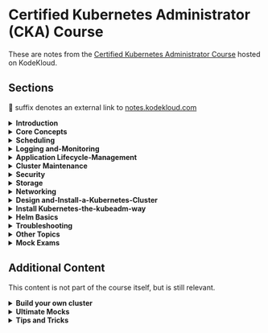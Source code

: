 # Certified Kubernetes Administrator (CKA) Course

These are notes from the [Certified Kubernetes Administrator Course](https://learn.kodekloud.com/user/courses/cka-certification-course-certified-kubernetes-administrator) hosted on KodeKloud.

## Sections

[//]: # (BEGIN Generated by resources/site-scripts/course-index.py)

🔗 suffix denotes an external link to [notes.kodekloud.com](https://notes.kodekloud.com/)

<details>
<summary><strong>Introduction</strong></summary>


- [01 Course Introduction](https://notes.kodekloud.com/docs/CKA-Certification-Course-Certified-Kubernetes-Administrator/Introduction/Course-Introduction) 🔗
- [02 Certification](https://notes.kodekloud.com/docs/CKA-Certification-Course-Certified-Kubernetes-Administrator/Introduction/Certification) 🔗

</details>

<details>
<summary><strong>Core Concepts</strong></summary>


- [01 Core Concepts Section Introduction](https://notes.kodekloud.com/docs/CKA-Certification-Course-Certified-Kubernetes-Administrator/Core-Concepts/Core-Concepts-Section-Introduction) 🔗
- [02 Cluster Architecture](https://notes.kodekloud.com/docs/CKA-Certification-Course-Certified-Kubernetes-Administrator/Core-Concepts/Cluster-Architecture) 🔗
- [03 Docker vs ContainerD](https://notes.kodekloud.com/docs/CKA-Certification-Course-Certified-Kubernetes-Administrator/Core-Concepts/Docker-vs-ContainerD) 🔗
- [04 ETCD for Beginners](https://notes.kodekloud.com/docs/CKA-Certification-Course-Certified-Kubernetes-Administrator/Core-Concepts/ETCD-for-Beginners) 🔗
- [05 ETCD in Kubernetes](https://notes.kodekloud.com/docs/CKA-Certification-Course-Certified-Kubernetes-Administrator/Core-Concepts/ETCD-in-Kubernetes) 🔗
- [06 Kube API Server](https://notes.kodekloud.com/docs/CKA-Certification-Course-Certified-Kubernetes-Administrator/Core-Concepts/Kube-API-Server) 🔗
- [07 Kube Controller Manager](https://notes.kodekloud.com/docs/CKA-Certification-Course-Certified-Kubernetes-Administrator/Core-Concepts/Kube-Controller-Manager) 🔗
- [08 Kube Scheduler](https://notes.kodekloud.com/docs/CKA-Certification-Course-Certified-Kubernetes-Administrator/Core-Concepts/Kube-Scheduler) 🔗
- [09 Kubelet](https://notes.kodekloud.com/docs/CKA-Certification-Course-Certified-Kubernetes-Administrator/Core-Concepts/Kubelet) 🔗
- [10 Kube Proxy](https://notes.kodekloud.com/docs/CKA-Certification-Course-Certified-Kubernetes-Administrator/Core-Concepts/Kube-Proxy) 🔗
- [11 Pods](https://notes.kodekloud.com/docs/CKA-Certification-Course-Certified-Kubernetes-Administrator/Core-Concepts/Pods) 🔗
- [12 Practice Test Introduction](https://notes.kodekloud.com/docs/CKA-Certification-Course-Certified-Kubernetes-Administrator/Core-Concepts/Practice-Test-Introduction) 🔗
- [13 Practice Test PODs](docs/010-Core-Concepts/085-Practice-Test-PODs.md)
- [14 Solution Pods](https://notes.kodekloud.com/docs/CKA-Certification-Course-Certified-Kubernetes-Administrator/Core-Concepts/Solution-Pods-optional) 🔗
- [15 ReplicaSets](https://notes.kodekloud.com/docs/CKA-Certification-Course-Certified-Kubernetes-Administrator/Core-Concepts/ReplicaSets) 🔗
- [16 Practice Tests ReplicaSet](docs/010-Core-Concepts/100-Practice-Tests-ReplicaSet.md)
- [17 Solution ReplicaSets](https://notes.kodekloud.com/docs/CKA-Certification-Course-Certified-Kubernetes-Administrator/Core-Concepts/Solution-ReplicaSets-optional) 🔗
- [18 Deployments](https://notes.kodekloud.com/docs/CKA-Certification-Course-Certified-Kubernetes-Administrator/Core-Concepts/Deployments) 🔗
- [19 Practice Tests Deployments](docs/010-Core-Concepts/120-Practice-Tests-Deployments.md)
- [20 Solution Deployment](https://notes.kodekloud.com/docs/CKA-Certification-Course-Certified-Kubernetes-Administrator/Core-Concepts/Solution-Deploymentoptional) 🔗
- [21 Services](https://notes.kodekloud.com/docs/CKA-Certification-Course-Certified-Kubernetes-Administrator/Core-Concepts/Services) 🔗
- [22 Services Cluster IP](https://notes.kodekloud.com/docs/CKA-Certification-Course-Certified-Kubernetes-Administrator/Core-Concepts/Services-Cluster-IP) 🔗
- [23 Services Loadbalancer](https://notes.kodekloud.com/docs/CKA-Certification-Course-Certified-Kubernetes-Administrator/Core-Concepts/Services-Loadbalancer) 🔗
- [24 Practice Test Services](docs/010-Core-Concepts/145-Practice-Test-Services.md)
- [25 Solution Deployment](https://notes.kodekloud.com/docs/CKA-Certification-Course-Certified-Kubernetes-Administrator/Core-Concepts/Solution-Deploymentoptional) 🔗
- [26 Namespaces](https://notes.kodekloud.com/docs/CKA-Certification-Course-Certified-Kubernetes-Administrator/Core-Concepts/Namespaces) 🔗
- [27 Practice Test Namespaces](docs/010-Core-Concepts/160-Practice-Test-Namespaces.md)
- [28 Solution Namespaces](https://notes.kodekloud.com/docs/CKA-Certification-Course-Certified-Kubernetes-Administrator/Core-Concepts/Solution-Namespaces-optional) 🔗
- [29 Imperative vs Declarative](https://notes.kodekloud.com/docs/CKA-Certification-Course-Certified-Kubernetes-Administrator/Core-Concepts/Imperative-vs-Declarative) 🔗
- [30 Imperative Commands with kubectl](docs/010-Core-Concepts/175-Imperative-Commands-with-kubectl.md)
- [31 Practice Test Imperative Commands](docs/010-Core-Concepts/180-Practice-Test-Imperative-Commands.md)
- [32 Solution Imperative Commands](https://notes.kodekloud.com/docs/CKA-Certification-Course-Certified-Kubernetes-Administrator/Core-Concepts/Solution-Imperative-Commands-optional) 🔗
- [33 Kubectl Apply Command](https://notes.kodekloud.com/docs/CKA-Certification-Course-Certified-Kubernetes-Administrator/Core-Concepts/Kubectl-Apply-Command) 🔗
- [34 A Quick Reminder](https://notes.kodekloud.com/docs/CKA-Certification-Course-Certified-Kubernetes-Administrator/Core-Concepts/A-Quick-Reminder) 🔗
- [35 Attachments](docs/010-Core-Concepts/200-Attachments.md)

</details>

<details>
<summary><strong>Scheduling</strong></summary>


- [01 Scheduling Section Introduction](https://notes.kodekloud.com/docs/CKA-Certification-Course-Certified-Kubernetes-Administrator/Scheduling/Scheduling-Section-Introduction) 🔗
- [02 Manual Scheduling](https://notes.kodekloud.com/docs/CKA-Certification-Course-Certified-Kubernetes-Administrator/Scheduling/Manual-Scheduling) 🔗
- [03 Practice Test Manual Scheduling](docs/020-Scheduling/015-Practice-Test-Manual-Scheduling.md)
- [04 Solution Manual Scheduling](https://notes.kodekloud.com/docs/CKA-Certification-Course-Certified-Kubernetes-Administrator/Scheduling/Solution-Manual-Scheduling-optional) 🔗
- [05 Labels and Selectors](https://notes.kodekloud.com/docs/CKA-Certification-Course-Certified-Kubernetes-Administrator/Scheduling/Labels-and-Selectors) 🔗
- [06 Practice Test Labels and Selectors](docs/020-Scheduling/030-Practice-Test-Labels-and-Selectors.md)
- [07 Solution Labels and Selectors](https://notes.kodekloud.com/docs/CKA-Certification-Course-Certified-Kubernetes-Administrator/Scheduling/Solution-Labels-and-Selectors) 🔗
- [08 Taints and Tolerations](https://notes.kodekloud.com/docs/CKA-Certification-Course-Certified-Kubernetes-Administrator/Scheduling/Taints-and-Tolerations) 🔗
- [09 Practice Test Taints and Tolerations](docs/020-Scheduling/045-Practice-Test-Taints-and-Tolerations.md)
- [10 Node Selectors](https://notes.kodekloud.com/docs/CKA-Certification-Course-Certified-Kubernetes-Administrator/Scheduling/Node-Selectors) 🔗
- [11 Node Affinity](https://notes.kodekloud.com/docs/CKA-Certification-Course-Certified-Kubernetes-Administrator/Scheduling/Node-Affinity) 🔗
- [12 Practice Test Node Affinity](docs/020-Scheduling/065-Practice-Test-Node-Affinity.md)
- [13 Solution Node Affinity](https://notes.kodekloud.com/docs/CKA-Certification-Course-Certified-Kubernetes-Administrator/Scheduling/Solution-Node-Affinity-Optional) 🔗
- [14 Taints and Tolerations vs Node Affinity](https://notes.kodekloud.com/docs/CKA-Certification-Course-Certified-Kubernetes-Administrator/Scheduling/Taints-and-Tolerations-vs-Node-Affinity) 🔗
- [15 Resource Limits](https://notes.kodekloud.com/docs/CKA-Certification-Course-Certified-Kubernetes-Administrator/Scheduling/Resource-Limits) 🔗
- [16 Practice Test Resource Limits](docs/020-Scheduling/090-Practice-Test-Resource-Limits.md)
- [17 Solution Resource Limits](https://notes.kodekloud.com/docs/CKA-Certification-Course-Certified-Kubernetes-Administrator/Scheduling/Solution-Resource-Limits) 🔗
- [18 DaemonSets](https://notes.kodekloud.com/docs/CKA-Certification-Course-Certified-Kubernetes-Administrator/Scheduling/DaemonSets) 🔗
- [19 Practice Test DaemonSets](docs/020-Scheduling/105-Practice-Test-DaemonSets.md)
- [20 Solution DaemonSets](https://notes.kodekloud.com/docs/CKA-Certification-Course-Certified-Kubernetes-Administrator/Scheduling/Solution-DaemonSets-optional) 🔗
- [21 Static Pods](https://notes.kodekloud.com/docs/CKA-Certification-Course-Certified-Kubernetes-Administrator/Scheduling/Static-Pods) 🔗
- [22 Practice Test StaticPods](docs/020-Scheduling/120-Practice-Test-StaticPods.md)
- [23 Solution Static Pods](https://notes.kodekloud.com/docs/CKA-Certification-Course-Certified-Kubernetes-Administrator/Scheduling/Solution-Static-Pods-Optional) 🔗
- [24 Multiple Schedulers](https://notes.kodekloud.com/docs/CKA-Certification-Course-Certified-Kubernetes-Administrator/Scheduling/Multiple-Schedulers) 🔗
- [25 Practice Test Multiple Schedulers](docs/020-Scheduling/135-Practice-Test-Multiple-Schedulers.md)
- [26 Solution Multiple Scheduler](https://notes.kodekloud.com/docs/CKA-Certification-Course-Certified-Kubernetes-Administrator/Scheduling/Solution-Multiple-Scheduler) 🔗
- [27 Configuring Scheduler Profiles](https://notes.kodekloud.com/docs/CKA-Certification-Course-Certified-Kubernetes-Administrator/Scheduling/Configuring-Scheduler-Profiles) 🔗
- [28 Download Presentation Deck](docs/020-Scheduling/155-Download-Presentation-Deck.md)
- [29 2025 Updates Admission Controllers](https://notes.kodekloud.com/docs/CKA-Certification-Course-Certified-Kubernetes-Administrator/Scheduling/2025-Updates-Admission-Controllers) 🔗
- [30 2025 Updates Solution Admission Controllers](https://notes.kodekloud.com/docs/CKA-Certification-Course-Certified-Kubernetes-Administrator/Scheduling/2025-Updates-Solution-Admission-Controllers) 🔗
- [31 2025 Updates Validating and Mutating Admission Controllers](https://notes.kodekloud.com/docs/CKA-Certification-Course-Certified-Kubernetes-Administrator/Scheduling/2025-Updates-Validating-and-Mutating-Admission-Controllers) 🔗
- [32 2025 Updates Solution Validating and Mutating Admission Controllers](https://notes.kodekloud.com/docs/CKA-Certification-Course-Certified-Kubernetes-Administrator/Scheduling/2025-Updates-Solution-Validating-and-Mutating-Admission-Controllers) 🔗

</details>

<details>
<summary><strong>Logging and-Monitoring</strong></summary>


- [01 Logging and Monitoring Section Introduction](https://notes.kodekloud.com/docs/CKA-Certification-Course-Certified-Kubernetes-Administrator/Logging-and-Monitoring/Logging-and-Monitoring-Section-Introduction) 🔗
- [02 Monitor Cluster Components](https://notes.kodekloud.com/docs/CKA-Certification-Course-Certified-Kubernetes-Administrator/Logging-and-Monitoring/Monitor-Cluster-Components) 🔗
- [03 Practice Test Monitor Cluster Components](docs/030-Logging-and-Monitoring/015-Practice-Test-Monitor-Cluster-Components.md)
- [04 Solution Monitor Cluster Components](https://notes.kodekloud.com/docs/CKA-Certification-Course-Certified-Kubernetes-Administrator/Logging-and-Monitoring/Solution-Monitor-Cluster-Components) 🔗
- [05 Managing Application Logs](https://notes.kodekloud.com/docs/CKA-Certification-Course-Certified-Kubernetes-Administrator/Logging-and-Monitoring/Managing-Application-Logs) 🔗
- [06 Practice Test Managing Application Logs](docs/030-Logging-and-Monitoring/030-Practice-Test-Managing-Application-Logs.md)
- [07 Solution Logging](https://notes.kodekloud.com/docs/CKA-Certification-Course-Certified-Kubernetes-Administrator/Logging-and-Monitoring/Solution-Logging-Optional) 🔗
- [08 Download Presentation Deck](docs/030-Logging-and-Monitoring/040-Download-Presentation-Deck.md)

</details>

<details>
<summary><strong>Application Lifecycle-Management</strong></summary>


- [01 Application Lifecycle Management Section Introduction](https://notes.kodekloud.com/docs/CKA-Certification-Course-Certified-Kubernetes-Administrator/Application-Lifecycle-Management/Application-Lifecycle-Management-Section-Introduction) 🔗
- [02 Rolling Updates and Rollbacks](https://notes.kodekloud.com/docs/CKA-Certification-Course-Certified-Kubernetes-Administrator/Application-Lifecycle-Management/Rolling-Updates-and-Rollbacks) 🔗
- [03 Practice Test RollingUpdates Rollback](docs/040-Application-Lifecycle-Management/015-Practice-Test-RollingUpdates-Rollback.md)
- [04 Solution Rolling update](https://notes.kodekloud.com/docs/CKA-Certification-Course-Certified-Kubernetes-Administrator/Application-Lifecycle-Management/Solution-Rolling-update) 🔗
- [05 Commands and Arguments in Docker](https://notes.kodekloud.com/docs/CKA-Certification-Course-Certified-Kubernetes-Administrator/Application-Lifecycle-Management/Commands-and-Arguments-in-Docker) 🔗
- [06 Commands and Arguments in Kubernetes](https://notes.kodekloud.com/docs/CKA-Certification-Course-Certified-Kubernetes-Administrator/Application-Lifecycle-Management/Commands-and-Arguments-in-Kubernetes) 🔗
- [07 Practice Test Commands and Arguments](docs/040-Application-Lifecycle-Management/040-Practice-Test-Commands-and-Arguments.md)
- [08 Solution Commands and Arguments](https://notes.kodekloud.com/docs/CKA-Certification-Course-Certified-Kubernetes-Administrator/Application-Lifecycle-Management/Solution-Commands-and-Arguments-Optional) 🔗
- [09 Configure Environment Variables in Applications](https://notes.kodekloud.com/docs/CKA-Certification-Course-Certified-Kubernetes-Administrator/Application-Lifecycle-Management/Configure-Environment-Variables-in-Applications) 🔗
- [10 Configure ConfigMaps in Applications](https://notes.kodekloud.com/docs/CKA-Certification-Course-Certified-Kubernetes-Administrator/Application-Lifecycle-Management/Configure-ConfigMaps-in-Applications) 🔗
- [11 Practice Test Env Variables](docs/040-Application-Lifecycle-Management/060-Practice-Test-Env-Variables.md)
- [12 Solution Env Variables](https://notes.kodekloud.com/docs/CKA-Certification-Course-Certified-Kubernetes-Administrator/Application-Lifecycle-Management/Solution-Env-Variables-Optional) 🔗
- [13 Secrets](https://notes.kodekloud.com/docs/CKA-Certification-Course-Certified-Kubernetes-Administrator/Application-Lifecycle-Management/Secrets) 🔗
- [14 Practice Test Secrets](docs/040-Application-Lifecycle-Management/075-Practice-Test-Secrets.md)
- [15 Solution Secrets](https://notes.kodekloud.com/docs/CKA-Certification-Course-Certified-Kubernetes-Administrator/Application-Lifecycle-Management/Solution-Secrets-Optional) 🔗
- [16 Multi Container Pods](https://notes.kodekloud.com/docs/CKA-Certification-Course-Certified-Kubernetes-Administrator/Application-Lifecycle-Management/Multi-Container-Pods) 🔗
- [17 Practice Test Init Containers](docs/040-Application-Lifecycle-Management/105-Practice-Test-Init-Containers.md)
- [18 Practice Test Multi Container Pods](docs/040-Application-Lifecycle-Management/105-Practice-Test-Multi-Container-Pods.md)
- [19 Solution Multi Container Pods](https://notes.kodekloud.com/docs/CKA-Certification-Course-Certified-Kubernetes-Administrator/Application-Lifecycle-Management/Solution-Multi-Container-Pods-Optional) 🔗
- [20 Multi Container Pods Design Patterns](docs/040-Application-Lifecycle-Management/115-Multi-Container-Pods-Design-Patterns.md)
- [21 Init Containers](docs/040-Application-Lifecycle-Management/120-Init-Containers.md)
- [22 Solution Init Containers](https://notes.kodekloud.com/docs/CKA-Certification-Course-Certified-Kubernetes-Administrator/Application-Lifecycle-Management/Solution-Init-Containers-Optional) 🔗
- [23 Self Healing Applications](docs/040-Application-Lifecycle-Management/135-Self-Healing-Applications.md)
- [24 Download Presentation Deck](docs/040-Application-Lifecycle-Management/140-Download-Presentation-Deck.md)

</details>

<details>
<summary><strong>Cluster Maintenance</strong></summary>


- [01 Cluster Maintenance Section Introduction](https://notes.kodekloud.com/docs/CKA-Certification-Course-Certified-Kubernetes-Administrator/Cluster-Maintenance/Cluster-Maintenance-Section-Introduction) 🔗
- [02 OS Upgrades](https://notes.kodekloud.com/docs/CKA-Certification-Course-Certified-Kubernetes-Administrator/Cluster-Maintenance/OS-Upgrades) 🔗
- [03 Practice Test OS Upgrades](docs/050-Cluster-Maintenance/015-Practice-Test-OS-Upgrades.md)
- [04 Solution OS Upgrades](https://notes.kodekloud.com/docs/CKA-Certification-Course-Certified-Kubernetes-Administrator/Cluster-Maintenance/Solution-OS-Upgrades-optional) 🔗
- [05 Kubernetes Software Versions](https://notes.kodekloud.com/docs/CKA-Certification-Course-Certified-Kubernetes-Administrator/Cluster-Maintenance/Kubernetes-Software-Versions) 🔗
- [06 Cluster Upgrade Introduction](https://notes.kodekloud.com/docs/CKA-Certification-Course-Certified-Kubernetes-Administrator/Cluster-Maintenance/Cluster-Upgrade-Introduction) 🔗
- [07 Demo Cluster upgrade](https://notes.kodekloud.com/docs/CKA-Certification-Course-Certified-Kubernetes-Administrator/Cluster-Maintenance/Demo-Cluster-upgrade) 🔗
- [08 Practice Test Cluster Upgrade Process](docs/050-Cluster-Maintenance/045-Practice-Test-Cluster-Upgrade-Process.md)
- [09 Solution Cluster Upgrade Process](https://notes.kodekloud.com/docs/CKA-Certification-Course-Certified-Kubernetes-Administrator/Cluster-Maintenance/Solution-Cluster-Upgrade-Process) 🔗
- [10 Backup and Restore Methods](https://notes.kodekloud.com/docs/CKA-Certification-Course-Certified-Kubernetes-Administrator/Cluster-Maintenance/Backup-and-Restore-Methods) 🔗
- [11 Working With ETCDCTL](docs/050-Cluster-Maintenance/060-Working-With-ETCDCTL.md)
- [12 Practice Test Backup and Restore Methods](docs/050-Cluster-Maintenance/065-Practice-Test-Backup-and-Restore-Methods.md)
- [13 Solution Backup and Restore](https://notes.kodekloud.com/docs/CKA-Certification-Course-Certified-Kubernetes-Administrator/Cluster-Maintenance/Solution-Backup-and-Restore) 🔗
- [14 Download Presentation Deck](docs/050-Cluster-Maintenance/095-Download-Presentation-Deck.md)

</details>

<details>
<summary><strong>Security</strong></summary>


- [01 Security Section Introduction](https://notes.kodekloud.com/docs/CKA-Certification-Course-Certified-Kubernetes-Administrator/Security/Security-Section-Introduction) 🔗
- [02 Kubernetes Security Primitives](https://notes.kodekloud.com/docs/CKA-Certification-Course-Certified-Kubernetes-Administrator/Security/Kubernetes-Security-Primitives) 🔗
- [03 Authentication](https://notes.kodekloud.com/docs/CKA-Certification-Course-Certified-Kubernetes-Administrator/Security/Authentication) 🔗
- [04 TLS Introduction](https://notes.kodekloud.com/docs/CKA-Certification-Course-Certified-Kubernetes-Administrator/Security/TLS-Introduction) 🔗
- [05 TLS Basics](https://notes.kodekloud.com/docs/CKA-Certification-Course-Certified-Kubernetes-Administrator/Security/TLS-Basics) 🔗
- [06 TLS in Kubernetes](https://notes.kodekloud.com/docs/CKA-Certification-Course-Certified-Kubernetes-Administrator/Security/TLS-in-Kubernetes) 🔗
- [07 TLS in Kubernetes Certificate Creation](https://notes.kodekloud.com/docs/CKA-Certification-Course-Certified-Kubernetes-Administrator/Security/TLS-in-Kubernetes-Certificate-Creation) 🔗
- [08 View Certificate Details](https://notes.kodekloud.com/docs/CKA-Certification-Course-Certified-Kubernetes-Administrator/Security/View-Certificate-Details) 🔗
- [09 Certificate Health Check Spreadsheet](docs/060-Security/050-Certificate-Health-Check-Spreadsheet.md)
- [10 Practice Test View Certificate Details](docs/060-Security/055-Practice-Test-View-Certificate-Details.md)
- [11 Solution View Certification Details](https://notes.kodekloud.com/docs/CKA-Certification-Course-Certified-Kubernetes-Administrator/Security/Solution-View-Certification-Details) 🔗
- [12 Certificates API](https://notes.kodekloud.com/docs/CKA-Certification-Course-Certified-Kubernetes-Administrator/Security/Certificates-API) 🔗
- [13 Practice Test Certificates API](docs/060-Security/070-Practice-Test-Certificates-API.md)
- [14 Solution Certificates API](https://notes.kodekloud.com/docs/CKA-Certification-Course-Certified-Kubernetes-Administrator/Security/Solution-Certificates-API) 🔗
- [15 KubeConfig](https://notes.kodekloud.com/docs/CKA-Certification-Course-Certified-Kubernetes-Administrator/Security/KubeConfig) 🔗
- [16 Practice Test KubeConfig](docs/060-Security/085-Practice-Test-KubeConfig.md)
- [17 Solution KubeConfig](https://notes.kodekloud.com/docs/CKA-Certification-Course-Certified-Kubernetes-Administrator/Security/Solution-KubeConfig) 🔗
- [18 API Groups](https://notes.kodekloud.com/docs/CKA-Certification-Course-Certified-Kubernetes-Administrator/Security/API-Groups) 🔗
- [19 Authorization](https://notes.kodekloud.com/docs/CKA-Certification-Course-Certified-Kubernetes-Administrator/Security/Authorization) 🔗
- [20 Role Based Access Controls](https://notes.kodekloud.com/docs/CKA-Certification-Course-Certified-Kubernetes-Administrator/Security/Role-Based-Access-Controls) 🔗
- [21 Practice Test RBAC](docs/060-Security/110-Practice-Test-RBAC.md)
- [22 Solution Role Based Access Controls](https://notes.kodekloud.com/docs/CKA-Certification-Course-Certified-Kubernetes-Administrator/Security/Solution-Role-Based-Access-Controls) 🔗
- [23 Cluster Roles](https://notes.kodekloud.com/docs/CKA-Certification-Course-Certified-Kubernetes-Administrator/Security/Cluster-Roles) 🔗
- [24 Practice Test Cluster Roles](docs/060-Security/125-Practice-Test-Cluster-Roles.md)
- [25 Solution Cluster Roles](https://notes.kodekloud.com/docs/CKA-Certification-Course-Certified-Kubernetes-Administrator/Security/Solution-Cluster-Roles) 🔗
- [26 Service Accounts](https://notes.kodekloud.com/docs/CKA-Certification-Course-Certified-Kubernetes-Administrator/Security/Service-Accounts) 🔗
- [27 Practice Test Service Accounts](docs/060-Security/140-Practice-Test-Service-Accounts.md)
- [28 Solution Service Accounts](https://notes.kodekloud.com/docs/CKA-Certification-Course-Certified-Kubernetes-Administrator/Security/Solution-Service-Accounts) 🔗
- [29 Image Security](https://notes.kodekloud.com/docs/CKA-Certification-Course-Certified-Kubernetes-Administrator/Security/Image-Security) 🔗
- [30 Practice Test Image Security](docs/060-Security/155-Practice-Test-Image-Security.md)
- [31 Solution Image Security](https://notes.kodekloud.com/docs/CKA-Certification-Course-Certified-Kubernetes-Administrator/Security/Solution-Image-Security) 🔗
- [32 Security Contexts](https://notes.kodekloud.com/docs/CKA-Certification-Course-Certified-Kubernetes-Administrator/Security/Security-Contexts) 🔗
- [33 Practice Test Security Context](docs/060-Security/175-Practice-Test-Security-Context.md)
- [34 Solution Security Contexts](https://notes.kodekloud.com/docs/CKA-Certification-Course-Certified-Kubernetes-Administrator/Security/Solution-Security-Contexts) 🔗
- [35 Network Policies](https://notes.kodekloud.com/docs/CKA-Certification-Course-Certified-Kubernetes-Administrator/Security/Network-Policies) 🔗
- [36 Developing network policies](https://notes.kodekloud.com/docs/CKA-Certification-Course-Certified-Kubernetes-Administrator/Security/Developing-network-policies) 🔗
- [37 Practice Test Network Policies](docs/060-Security/195-Practice-Test-Network-Policies.md)
- [38 Solution Network Policies](https://notes.kodekloud.com/docs/CKA-Certification-Course-Certified-Kubernetes-Administrator/Security/Solution-Network-Policies-optional) 🔗
- [39 kubectx and kubens commands](docs/060-Security/205-kubectx-and-kubens-commands.md)
- [40 Download Presentation Deck](docs/060-Security/210-Download-Presentation-Deck.md)
- [41 2025 Updates Custom Resource Definition CRD](https://notes.kodekloud.com/docs/CKA-Certification-Course-Certified-Kubernetes-Administrator/Security/2025-Updates-Custom-Resource-Definition-CRD) 🔗
- [42 2025 Updates Custom Controllers](https://notes.kodekloud.com/docs/CKA-Certification-Course-Certified-Kubernetes-Administrator/Security/2025-Updates-Custom-Controllers) 🔗
- [43 2025 Updates Operator Framework](https://notes.kodekloud.com/docs/CKA-Certification-Course-Certified-Kubernetes-Administrator/Security/2025-Updates-Operator-Framework) 🔗

</details>

<details>
<summary><strong>Storage</strong></summary>


- [01 Storage Section Introduction](https://notes.kodekloud.com/docs/CKA-Certification-Course-Certified-Kubernetes-Administrator/Storage/Storage-Section-Introduction) 🔗
- [02 Introduction to Docker Storage](https://notes.kodekloud.com/docs/CKA-Certification-Course-Certified-Kubernetes-Administrator/Storage/Introduction-to-Docker-Storage) 🔗
- [03 Storage in Docker](https://notes.kodekloud.com/docs/CKA-Certification-Course-Certified-Kubernetes-Administrator/Storage/Storage-in-Docker) 🔗
- [04 Volume Driver Plugins in Docker](https://notes.kodekloud.com/docs/CKA-Certification-Course-Certified-Kubernetes-Administrator/Storage/Volume-Driver-Plugins-in-Docker) 🔗
- [05 Container Storage Interface](https://notes.kodekloud.com/docs/CKA-Certification-Course-Certified-Kubernetes-Administrator/Storage/Container-Storage-Interface) 🔗
- [06 Volumes](https://notes.kodekloud.com/docs/CKA-Certification-Course-Certified-Kubernetes-Administrator/Storage/Volumes) 🔗
- [07 Persistent Volumes](https://notes.kodekloud.com/docs/CKA-Certification-Course-Certified-Kubernetes-Administrator/Storage/Persistent-Volumes) 🔗
- [08 Persistent Volume Claims](https://notes.kodekloud.com/docs/CKA-Certification-Course-Certified-Kubernetes-Administrator/Storage/Persistent-Volume-Claims) 🔗
- [09 Using PVC in PODs](docs/070-Storage/045-Using-PVC-in-PODs.md)
- [10 Practice Test Persistent Volume Claims](docs/070-Storage/050-Practice-Test-Persistent-Volume-Claims.md)
- [11 Solution Persistent Volumes and Persistent Volume Claims](https://notes.kodekloud.com/docs/CKA-Certification-Course-Certified-Kubernetes-Administrator/Storage/Solution-Persistent-Volumes-and-Persistent-Volume-Claims-optional) 🔗
- [12 Storage Class](https://notes.kodekloud.com/docs/CKA-Certification-Course-Certified-Kubernetes-Administrator/Storage/Storage-Class) 🔗
- [13 Practice Test Storage Class](docs/070-Storage/065-Practice-Test-Storage-Class.md)
- [14 Solution Storage Class](https://notes.kodekloud.com/docs/CKA-Certification-Course-Certified-Kubernetes-Administrator/Storage/Solution-Storage-Class) 🔗
- [15 Download Presentation Deck](docs/070-Storage/075-Download-Presentation-Deck.md)

</details>

<details>
<summary><strong>Networking</strong></summary>


- [01 Networking Introduction](https://notes.kodekloud.com/docs/CKA-Certification-Course-Certified-Kubernetes-Administrator/Networking/Networking-Introduction) 🔗
- [02 Prerequisite Switching Routing Gateways CNI in kubernetes](https://notes.kodekloud.com/docs/CKA-Certification-Course-Certified-Kubernetes-Administrator/Networking/Prerequisite-Switching-Routing-Gateways-CNI-in-kubernetes) 🔗
- [03 Prerequisite DNS](https://notes.kodekloud.com/docs/CKA-Certification-Course-Certified-Kubernetes-Administrator/Networking/Prerequisite-DNS) 🔗
- [04 Pre requisite CoreDNS](docs/080-Networking/020-Pre-requisite-CoreDNS.md)
- [05 Prerequisite Network Namespaces](https://notes.kodekloud.com/docs/CKA-Certification-Course-Certified-Kubernetes-Administrator/Networking/Prerequisite-Network-Namespaces) 🔗
- [06 Prerequisite Docker Networking](https://notes.kodekloud.com/docs/CKA-Certification-Course-Certified-Kubernetes-Administrator/Networking/Prerequisite-Docker-Networking) 🔗
- [07 Prerequisite CNI](https://notes.kodekloud.com/docs/CKA-Certification-Course-Certified-Kubernetes-Administrator/Networking/Prerequisite-CNI) 🔗
- [08 Cluster Networking](https://notes.kodekloud.com/docs/CKA-Certification-Course-Certified-Kubernetes-Administrator/Networking/Cluster-Networking) 🔗
- [09 Practice Test Explore Env](docs/080-Networking/055-Practice-Test-Explore-Env.md)
- [10 Solution Explore Environment](https://notes.kodekloud.com/docs/CKA-Certification-Course-Certified-Kubernetes-Administrator/Networking/Solution-Explore-Environment-optional) 🔗
- [11 Pod Networking](https://notes.kodekloud.com/docs/CKA-Certification-Course-Certified-Kubernetes-Administrator/Networking/Pod-Networking) 🔗
- [12 CNI in kubernetes](https://notes.kodekloud.com/docs/CKA-Certification-Course-Certified-Kubernetes-Administrator/Networking/CNI-in-kubernetes) 🔗
- [13 ipam weave](https://notes.kodekloud.com/docs/CKA-Certification-Course-Certified-Kubernetes-Administrator/Networking/ipam-weave) 🔗
- [14 Service Networking](https://notes.kodekloud.com/docs/CKA-Certification-Course-Certified-Kubernetes-Administrator/Networking/Service-Networking) 🔗
- [15 Practice Test Service Networking](docs/080-Networking/125-Practice-Test-Service-Networking.md)
- [16 Solution Service Networking](https://notes.kodekloud.com/docs/CKA-Certification-Course-Certified-Kubernetes-Administrator/Networking/Solution-Service-Networking-optional) 🔗
- [17 DNS in kubernetes](https://notes.kodekloud.com/docs/CKA-Certification-Course-Certified-Kubernetes-Administrator/Networking/DNS-in-kubernetes) 🔗
- [18 CoreDNS in Kubernetes](https://notes.kodekloud.com/docs/CKA-Certification-Course-Certified-Kubernetes-Administrator/Networking/CoreDNS-in-Kubernetes) 🔗
- [19 Practice Test CoreDNS in Kubernetes](docs/080-Networking/145-Practice-Test-CoreDNS-in-Kubernetes.md)
- [20 Solution Explore DNS](https://notes.kodekloud.com/docs/CKA-Certification-Course-Certified-Kubernetes-Administrator/Networking/Solution-Explore-DNS-optional) 🔗
- [21 Ingress](https://notes.kodekloud.com/docs/CKA-Certification-Course-Certified-Kubernetes-Administrator/Networking/Ingress) 🔗
- [22 Ingress Annotations and rewrite target](docs/080-Networking/165-Ingress-Annotations-and-rewrite-target.md)
- [23 Practice Test CKA Ingress Net 1](docs/080-Networking/170-Practice-Test-CKA-Ingress-Net-1.md)
- [24 Solution Ingress Networking 1](https://notes.kodekloud.com/docs/CKA-Certification-Course-Certified-Kubernetes-Administrator/Networking/Solution-Ingress-Networking-1-optional) 🔗
- [25 Practice Test CKA Ingress Net 2](docs/080-Networking/180-Practice-Test-CKA-Ingress-Net-2.md)
- [26 Solution Ingress Networking 2](https://notes.kodekloud.com/docs/CKA-Certification-Course-Certified-Kubernetes-Administrator/Networking/Solution-Ingress-Networking-2-optional) 🔗
- [27 Dowload Presentation Deck](docs/080-Networking/190-Dowload-Presentation-Deck.md)
- [28 2025 Updates Introduction to Gateway API](https://notes.kodekloud.com/docs/CKA-Certification-Course-Certified-Kubernetes-Administrator/Networking/2025-Updates-Introduction-to-Gateway-API) 🔗

</details>

<details>
<summary><strong>Design and-Install-a-Kubernetes-Cluster</strong></summary>


- [01 Design a Kubernetes Cluster](https://notes.kodekloud.com/docs/CKA-Certification-Course-Certified-Kubernetes-Administrator/Design-and-Install-a-Kubernetes-Cluster/Design-a-Kubernetes-Cluster) 🔗
- [02 Choosing Kubernetes Infrastructure](https://notes.kodekloud.com/docs/CKA-Certification-Course-Certified-Kubernetes-Administrator/Design-and-Install-a-Kubernetes-Cluster/Choosing-Kubernetes-Infrastructure) 🔗
- [03 Configure High Availability](https://notes.kodekloud.com/docs/CKA-Certification-Course-Certified-Kubernetes-Administrator/Design-and-Install-a-Kubernetes-Cluster/Configure-High-Availability) 🔗
- [04 ETCD in HA](https://notes.kodekloud.com/docs/CKA-Certification-Course-Certified-Kubernetes-Administrator/Design-and-Install-a-Kubernetes-Cluster/ETCD-in-HA) 🔗
- [05 Important update kubernetes the hard way](docs/090-Design-and-Install-a-Kubernetes-Cluster/025-Important-update-kubernetes-the-hard-way.md)
- [06 Download Presentation Deck](docs/090-Design-and-Install-a-Kubernetes-Cluster/030-Download-Presentation-Deck.md)

</details>

<details>
<summary><strong>Install Kubernetes-the-kubeadm-way</strong></summary>


- [01 Introduction to Deployment with kubeadm](https://notes.kodekloud.com/docs/CKA-Certification-Course-Certified-Kubernetes-Administrator/Install-Kubernetes-the-kubeadm-way/Introduction-to-Deployment-with-kubeadm) 🔗
- [02 Resources](docs/100-Install-Kubernetes-the-kubeadm-way/010-Resources.md)
- [03 Deploy with Kubeadm Provision VMs with Vagrant](https://notes.kodekloud.com/docs/CKA-Certification-Course-Certified-Kubernetes-Administrator/Install-Kubernetes-the-kubeadm-way/Deploy-with-Kubeadm-Provision-VMs-with-Vagrant) 🔗
- [04 Demo Deployment with Kubeadm](https://notes.kodekloud.com/docs/CKA-Certification-Course-Certified-Kubernetes-Administrator/Install-Kubernetes-the-kubeadm-way/Demo-Deployment-with-Kubeadm) 🔗
- [05 Practice Test Deploy Kubernetes Cluster using Kubeadm](docs/100-Install-Kubernetes-the-kubeadm-way/025-Practice-Test-Deploy-Kubernetes-Cluster-using-Kubeadm.md)
- [06 Solution Install a Kubernetes Cluster using kubeadm](https://notes.kodekloud.com/docs/CKA-Certification-Course-Certified-Kubernetes-Administrator/Install-Kubernetes-the-kubeadm-way/Solution-Install-a-Kubernetes-Cluster-using-kubeadm) 🔗

</details>

<details>
<summary><strong>Helm Basics</strong></summary>


- [01 What Is Helm](https://notes.kodekloud.com/docs/Helm-for-Beginners/Introduction-to-Helm/What-is-Helm) 🔗
- [02 Installation And Configuration](https://notes.kodekloud.com/docs/Helm-for-Beginners/Introduction-to-Helm/Installation-and-configuration) 🔗
- [03 A quick note about Helm2 vs Helm3](https://notes.kodekloud.com/docs/Helm-for-Beginners/Introduction-to-Helm/A-quick-note-about-Helm2-vs-Helm3) 🔗
- [04 Helm Components](https://notes.kodekloud.com/docs/Helm-for-Beginners/Introduction-to-Helm/Helm-Components) 🔗
- [05 Helm charts](https://notes.kodekloud.com/docs/Helm-for-Beginners/Introduction-to-Helm/Helm-charts) 🔗
- [06 Working with Helm basics](https://notes.kodekloud.com/docs/Helm-for-Beginners/Introduction-to-Helm/Working-with-Helm-basics) 🔗
- [07 Customizing chart parameters](https://notes.kodekloud.com/docs/Helm-for-Beginners/Introduction-to-Helm/Customizing-chart-parameters) 🔗
- [08 Lifecycle management with Helm](https://notes.kodekloud.com/docs/Helm-for-Beginners/Introduction-to-Helm/Lifecycle-management-with-Helm) 🔗

</details>

<details>
<summary><strong>Troubleshooting</strong></summary>


- [01 Troubleshooting Section Introduction](https://notes.kodekloud.com/docs/CKA-Certification-Course-Certified-Kubernetes-Administrator/Troubleshooting/Troubleshooting-Section-Introduction) 🔗
- [02 Application Failure](https://notes.kodekloud.com/docs/CKA-Certification-Course-Certified-Kubernetes-Administrator/Troubleshooting/Application-Failure) 🔗
- [03 Solution Application Failure](https://notes.kodekloud.com/docs/CKA-Certification-Course-Certified-Kubernetes-Administrator/Troubleshooting/Solution-Application-Failure) 🔗
- [04 Control Plane Failure](https://notes.kodekloud.com/docs/CKA-Certification-Course-Certified-Kubernetes-Administrator/Troubleshooting/Control-Plane-Failure) 🔗
- [05 Practice Test Control Plane Failure](docs/130-Troubleshooting/030-Practice-Test-Control-Plane-Failure.md)
- [06 Solution Control Plane Failure](https://notes.kodekloud.com/docs/CKA-Certification-Course-Certified-Kubernetes-Administrator/Troubleshooting/Solution-Control-Plane-Failure) 🔗
- [07 Worker Node Failure](https://notes.kodekloud.com/docs/CKA-Certification-Course-Certified-Kubernetes-Administrator/Troubleshooting/Worker-Node-Failure) 🔗
- [08 Practice Test Worker Node Failure](docs/130-Troubleshooting/045-Practice-Test-Worker-Node-Failure.md)
- [09 Solutions Worker Node Failure](https://notes.kodekloud.com/docs/CKA-Certification-Course-Certified-Kubernetes-Administrator/Troubleshooting/Solutions-Worker-Node-Failure) 🔗
- [10 Practice Test Troubleshoot Network](docs/130-Troubleshooting/065-Practice-Test-Troubleshoot-Network.md)

</details>

<details>
<summary><strong>Other Topics</strong></summary>


- [01 Labs JSON PATH](docs/140-Other-Topics/000-Labs-JSON-PATH.md)
- [02 Pre Requisites JSON PATH](docs/140-Other-Topics/010-Pre-Requisites-JSON-PATH.md)
- [03 Advanced Kubectl Commands](https://notes.kodekloud.com/docs/CKA-Certification-Course-Certified-Kubernetes-Administrator/Other-Topics/Advanced-Kubectl-Commands) 🔗
- [04 Practice Test Advance Kubectl Commands](docs/140-Other-Topics/020-Practice-Test-Advance-Kubectl-Commands.md)
- [05 Lightning Labs Introduction](docs/140-Other-Topics/025-Lightning-Labs-Introduction.md)
- [06 Lightning Lab 1](docs/140-Other-Topics/030-Lightning-Lab-1.md)

</details>

<details>
<summary><strong>Mock Exams</strong></summary>


- [01 Introduction](docs/150-Mock-Exams/000-Introduction.md)
- [02 Mock Exam 1](docs/150-Mock-Exams/010-Mock-Exam-1.md)
- [03 Solution CKA Mock Exam 1](https://notes.kodekloud.com/docs/CKA-Certification-Course-Certified-Kubernetes-Administrator/Mock-Exams/Solution-CKA-Mock-Exam-1-optional) 🔗
- [04 Mock Exam 2](docs/150-Mock-Exams/020-Mock-Exam-2.md)
- [05 CKA MockExam 2 Solution](docs/150-Mock-Exams/025-CKA-MockExam-2-Solution.md)
- [06 Mock Exam 3](docs/150-Mock-Exams/030-Mock-Exam-3.md)
- [07 Solution CKA Mock Exam 3](https://notes.kodekloud.com/docs/CKA-Certification-Course-Certified-Kubernetes-Administrator/Mock-Exams/Solution-CKA-Mock-Exam-3-Optional) 🔗

</details>

[//]: # (END Generated by resources/site-scripts/course-index.py)

## Additional Content

This content is not part of the course itself, but is still relevant.

<details>
<summary><strong>Build your own cluster</strong></summary>

* **Managed Clusters**

    Here we provide instructions for building clusters in Cloud Playgrounds. Note that due to permissions applied to playgrounds for reasons of security and cost control, examples you may find on the web (e.g. EKS using `eksctl`) are not going to work on KodeKloud playgrounds!

    To build managed clusters in the playgrounds, go [here](./managed-clusters/README.md).

* **Kubeadm clusters**

    In this section, we have instructions for building on your own device (Windows/x86 Mac/Apple Silicon Mac), and also how to deploy a HA cluster in the AWS Playground.

    To build these, go [here](./kubeadm-clusters/README.md).

</details>

<details>
<summary><strong>Ultimate Mocks</strong></summary>

Selected solutions to some ultimate mocks which we feel need more explanation based on responses in the community.

[See Here](docs/16-Ultimate-Mocks/README.md).

</details>

<details>
<summary><strong>Tips and Tricks</strong></summary>


Some useful morsels [here](docs/17-tips-and-tricks/README.md).

</details>


